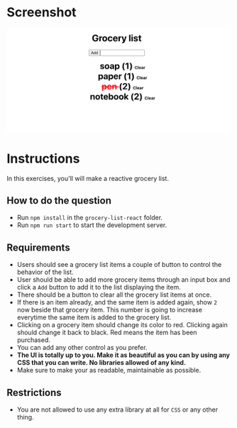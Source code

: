 # Screenshot

![Screenshot](Screenshot.png)

# Instructions

In this exercises, you'll will make a reactive grocery list.

## How to do the question

- Run `npm install` in the `grocery-list-react` folder.
- Run `npm run start` to start the development server.

## Requirements

- Users should see a grocery list items a couple of button to control the behavior of the list.
- User should be able to add more grocery items through an input box and click a `Add` button to add it to the list displaying the item.
- There should be a button to clear all the grocery list items at once.
- If there is an item already, and the same item is added again, show `2` now beside that grocery item. This number is going to increase everytime the same item is added to the grocery list.
- Clicking on a grocery item should change its color to red. Clicking again should change
  it back to black. Red means the item has been purchased.
- You can add any other control as you prefer.
- **The UI is totally up to you. Make it as beautiful as you can by using any CSS that you can write. No libraries allowed of any kind.**
- Make sure to make your as readable, maintainable as possible.

## Restrictions

- You are not allowed to use any extra library at all for `CSS` or any other thing.
